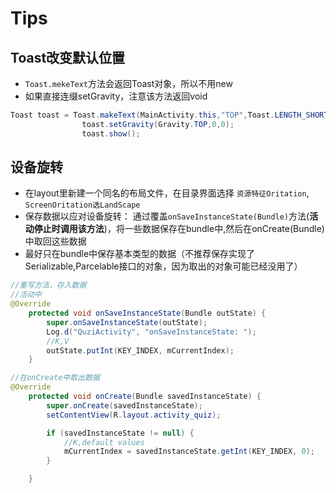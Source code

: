 # Tips

## Toast改变默认位置

- `Toast.mekeText`方法会返回Toast对象，所以不用new
- 如果直接连缀setGravity，注意该方法返回void

```java
Toast toast = Toast.makeText(MainActivity.this,"TOP",Toast.LENGTH_SHORT);
                toast.setGravity(Gravity.TOP,0,0);
                toast.show();
```

## 设备旋转

- 在layout里新建一个同名的布局文件，在目录界面选择 `资源特征Oritation`, `ScreenOritation选LandScape`
- 保存数据以应对设备旋转： 通过覆盖`onSaveInstanceState(Bundle)`方法(**活动停止时调用该方法**)，将一些数据保存在bundle中,然后在onCreate(Bundle)中取回这些数据
- 最好只在bundle中保存基本类型的数据（不推荐保存实现了Serializable,Parcelable接口的对象，因为取出的对象可能已经没用了）

```java
//重写方法，存入数据
//活动中
@Override
    protected void onSaveInstanceState(Bundle outState) {
        super.onSaveInstanceState(outState);
        Log.d("QuziActivity", "onSaveInstanceState: ");
        //K,V
        outState.putInt(KEY_INDEX, mCurrentIndex);
    }
```

```java
//在onCreate中取出数据
@Override
    protected void onCreate(Bundle savedInstanceState) {
        super.onCreate(savedInstanceState);
        setContentView(R.layout.activity_quiz);

        if (savedInstanceState != null) {
            //K,default values
            mCurrentIndex = savedInstanceState.getInt(KEY_INDEX, 0);
        }

    }
```
